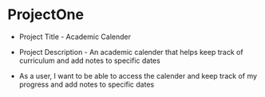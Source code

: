 # ProjectOne

* Project Title - Academic Calender

* Project Description - An academic calender that helps keep track of curriculum and add notes to specific dates

* As a user, I want to be able to access the calender and keep track of my progress and add notes to specific dates
